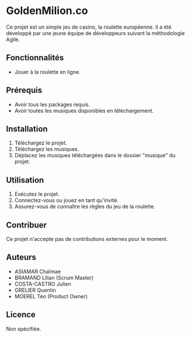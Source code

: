 # GoldenMilion.co

Ce projet est un simple jeu de casino, la roulette européenne. Il a été développé par une jeune équipe de développeurs suivant la méthodologie Agile.

## Fonctionnalités

- Jouer à la roulette en ligne.

## Prérequis

- Avoir tous les packages requis.
- Avoir toutes les musiques disponibles en téléchargement.

## Installation

1. Téléchargez le projet.
2. Téléchargez les musiques.
3. Déplacez les musiques téléchargées dans le dossier "musique" du projet.

## Utilisation

1. Exécutez le projet.
2. Connectez-vous ou jouez en tant qu'invité.
3. Assurez-vous de connaître les règles du jeu de la roulette.

## Contribuer

Ce projet n'accepte pas de contributions externes pour le moment.

## Auteurs

- ASIAMAR Chaïmae
- BRAMAND Lilian (Scrum Master)
- COSTA-CASTRO Julien
- GRELIER Quentin
- MOEREL Téo (Product Owner)

## Licence

Non spécifiée.
